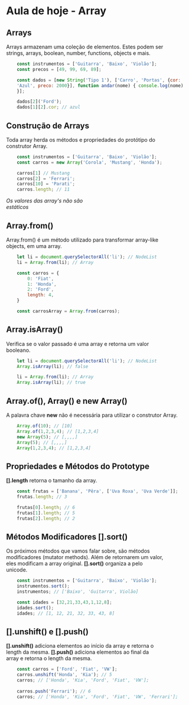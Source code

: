 # Aula de hoje - Array

## Arrays

Arrays armazenam uma coleção de elementos. Estes podem ser <br>
strings, arrays, boolean, number, functions, objects e mais.

```js
    const instrumentos = ['Guitarra', 'Baixo', 'Violão'];
    const precos = [49, 99, 69, 89];

    const dados = [new String('Tipo 1'), ['Carro', 'Portas', {cor:
    'Azul', preco: 2000}], function andar(nome) { console.log(nome)
    }];

    dados[2]('Ford');
    dados[1][2].cor; // azul
```

## Construção de Arrays

Toda array herda os métodos e propriedades do protótipo do <br>
construtor Array.

```js
    const instrumentos = ['Guitarra', 'Baixo', 'Violão'];
    const carros = new Array('Corola', 'Mustang', 'Honda');

    carros[1] // Mustang
    carros[2] = 'Ferrari';
    carros[10] = 'Parati';
    carros.length; // 11
```

*Os valores das array's não são* <br>
*estáticos*

## Array.from()

Array.from() é um método utilizado para transformar array-like <br>
objects, em uma array.

```js
    let li = document.querySelectorAll('li'); // NodeList
    li = Array.from(li); // Array

    const carros = {
        0: 'Fiat',
        1: 'Honda',
        2: 'Ford',
        length: 4,
    }

    const carrosArray = Array.from(carros);
```

## Array.isArray()

Verifica se o valor passado é uma array e retorna um valor <br>
booleano.

```js
    let li = document.querySelectorAll('li'); // NodeList
    Array.isArray(li); // false

    li = Array.from(li); // Array
    Array.isArray(li); // true
```

## Array.of(), Array() e new Array()

A palavra chave **new** não é necessária para utilizar o
construtor Array.

```js
    Array.of(10); // [10]
    Array.of(1,2,3,4); // [1,2,3,4]
    new Array(5); // [,,,,]
    Array(5); // [,,,,]
    Array(1,2,3,4); // [1,2,3,4]
```

## Propriedades e Métodos do Prototype

**[].length** retorna o tamanho da array.

```js
    const frutas = ['Banana', 'Pêra', ['Uva Roxa', 'Uva Verde']];
    frutas.length; // 3

    frutas[0].length; // 6
    frutas[1].length; // 5
    frutas[2].length; // 2
```

## Métodos Modificadores [].sort()

Os próximos métodos que vamos falar sobre, são métodos <br>
modificadores (mutator methods). Além de retornarem um valor, <br>
eles modificam a array original. **[].sort()** organiza a pelo <br>
unicode.

```js
    const instrumentos = ['Guitarra', 'Baixo', 'Violão'];
    instrumentos.sort();
    instrumentos; // ['Baixo', 'Guitarra', Violão]

    const idades = [32,21,33,43,1,12,8];
    idades.sort();
    idades; // [1, 12, 21, 32, 33, 43, 8]
```

## [].unshift() e [].push()

**[].unshift()** adiciona elementos ao início da array e retorna o <br>
length da mesma. **[].push()** adiciona elementos ao final da <br>
array e retorna o length da mesma.

```js
    const carros = ['Ford', 'Fiat', 'VW'];
    carros.unshift('Honda', 'Kia'); // 5
    carros; // ['Honda', 'Kia', 'Ford', 'Fiat', 'VW'];
    
    carros.push('Ferrari'); // 6
    carros; // ['Honda', 'Kia', 'Ford', 'Fiat', 'VW', 'Ferrari'];
```